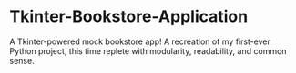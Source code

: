# Tkinter-Bookstore-Application
A Tkinter-powered mock bookstore app! A recreation of my first-ever Python project, this time replete with modularity, readability, and common sense.
